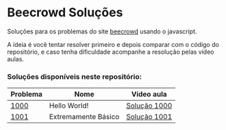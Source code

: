 # Beecrowd Soluções

Soluções para os problemas do site [beecrowd](https://www.beecrowd.com.br/) usando o javascript.

A ideia é você tentar resolver primeiro e depois comparar com o código do repositório, e caso tenha dificuldade acompanhe a resolução pelas vídeo aulas.


### Soluções disponíveis neste repositório:

| Problema  |  Nome  |  Vídeo aula |
| --------- | ------ | --------- |
|  [1000](./problems/1000.js) | Hello World! | [Solução 1000](https://youtu.be/3Sb4VPk4JEI) |
|  [1001](./problems/1001.js) | Extremamente Básico | [Solução 1001](https://youtu.be/6TZlhELLxvo) |